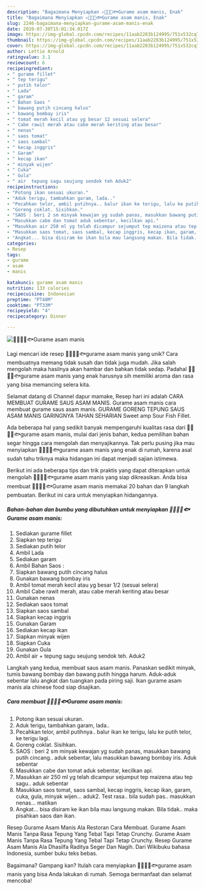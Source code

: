 ```yaml
---
description: "Bagaimana Menyiapkan ✍🏾👩‍🍳🐟Gurame asam manis, Enak"
title: "Bagaimana Menyiapkan ✍🏾👩‍🍳🐟Gurame asam manis, Enak"
slug: 2246-bagaimana-menyiapkan-gurame-asam-manis-enak
date: 2020-07-30T15:01:34.017Z
image: https://img-global.cpcdn.com/recipes/11aab2283b124995/751x532cq70/✍🏾👩🍳🐟gurame-asam-manis-foto-resep-utama.jpg
thumbnail: https://img-global.cpcdn.com/recipes/11aab2283b124995/751x532cq70/✍🏾👩🍳🐟gurame-asam-manis-foto-resep-utama.jpg
cover: https://img-global.cpcdn.com/recipes/11aab2283b124995/751x532cq70/✍🏾👩🍳🐟gurame-asam-manis-foto-resep-utama.jpg
author: Lettie Arnold
ratingvalue: 3.1
reviewcount: 6
recipeingredient:
- " gurame fillet"
- " tep terigu"
- " putih telor"
- " Lada"
- " garam"
- " Bahan Saos "
- " bawang putih cincang halus"
- " bawang bombay iris"
- " tomat merah kecil atau yg besar 12 sesuai selera"
- " Cabe rawit merah atau cabe merah keriting atau besar"
- " nenas"
- " saos tomat"
- " saos sambal"
- " kecap inggris"
- " Garam"
- " kecap ikan"
- " minyak wijen"
- " Cuka"
- " Gula"
- " air  tepung sagu seujung sendok teh Aduk2"
recipeinstructions:
- "Potong ikan sesuai ukuran."
- "Aduk terigu, tambahkan garam, lada.."
- "Pecahkan telor, ambil putihnya.. balur ikan ke terigu, lalu ke putih telor, ke terigu lagi."
- "Goreng coklat. Sisihkan."
- "SAOS : beri 2 sm minyak kewajan yg sudah panas, masukkan bawang putih cincang.. aduk sebentar, lalu masukkan bawang bombay iris. Aduk sebentar"
- "Masukkan cabe dan tomat aduk sebentar, kecilkan api."
- "Masukkan air 250 ml yg telah dicampur sejumput tep maizena atau tep sagu.. aduk sebentar"
- "Masukkan saos tomat, saos sambal, kecap inggris, kecap ikan, garam, cuka, gula, minyak wijen... aduk2. Test rasa.. bila sudah pas.. masukkan nenas... matikan"
- "Angkat... bisa disiram ke ikan bila mau langsung makan. Bila tidak.. maka pisahkan saos dan ikan."
categories:
- Resep
tags:
- gurame
- asam
- manis

katakunci: gurame asam manis 
nutrition: 133 calories
recipecuisine: Indonesian
preptime: "PT40M"
cooktime: "PT33M"
recipeyield: "4"
recipecategory: Dinner

---
```



![✍🏾👩‍🍳🐟Gurame asam manis](https://img-global.cpcdn.com/recipes/11aab2283b124995/751x532cq70/✍🏾👩🍳🐟gurame-asam-manis-foto-resep-utama.jpg)

Lagi mencari ide resep ✍🏾👩‍🍳🐟gurame asam manis yang unik? Cara membuatnya memang tidak susah dan tidak juga mudah. Jika salah mengolah maka hasilnya akan hambar dan bahkan tidak sedap. Padahal ✍🏾👩‍🍳🐟gurame asam manis yang enak harusnya sih memiliki aroma dan rasa yang bisa memancing selera kita.

Selamat datang di Channel dapur mamake, Resep hari ini adalah CARA MEMBUAT GURAME SAUS ASAM MANIS. Gurame asam manis cara membuat gurame saus asam manis. GURAME GORENG TEPUNG SAUS ASAM MANIS GARINGNYA TAHAN SEHARIAN Sweet amp Sour Fish Fillet.

Ada beberapa hal yang sedikit banyak mempengaruhi kualitas rasa dari ✍🏾👩‍🍳🐟gurame asam manis, mulai dari jenis bahan, kedua pemilihan bahan segar hingga cara mengolah dan menyajikannya. Tak perlu pusing jika mau menyiapkan ✍🏾👩‍🍳🐟gurame asam manis yang enak di rumah, karena asal sudah tahu triknya maka hidangan ini dapat menjadi sajian istimewa.


Berikut ini ada beberapa tips dan trik praktis yang dapat diterapkan untuk mengolah ✍🏾👩‍🍳🐟gurame asam manis yang siap dikreasikan. Anda bisa membuat ✍🏾👩‍🍳🐟Gurame asam manis memakai 20 bahan dan 9 langkah pembuatan. Berikut ini cara untuk menyiapkan hidangannya.

<!--inarticleads1-->

##### Bahan-bahan dan bumbu yang dibutuhkan untuk menyiapkan ✍🏾👩‍🍳🐟Gurame asam manis:

1. Sediakan  gurame fillet
1. Siapkan  tep terigu
1. Sediakan  putih telor
1. Ambil  Lada
1. Sediakan  garam
1. Ambil  Bahan Saos :
1. Siapkan  bawang putih cincang halus
1. Gunakan  bawang bombay iris
1. Ambil  tomat merah kecil atau yg besar 1/2 (sesuai selera)
1. Ambil  Cabe rawit merah, atau cabe merah keriting atau besar
1. Gunakan  nenas
1. Sediakan  saos tomat
1. Siapkan  saos sambal
1. Siapkan  kecap inggris
1. Gunakan  Garam
1. Sediakan  kecap ikan
1. Siapkan  minyak wijen
1. Siapkan  Cuka
1. Gunakan  Gula
1. Ambil  air + tepung sagu seujung sendok teh. Aduk2


Langkah yang kedua, membuat saus asam manis. Panaskan sedikit minyak, tumis bawang bombay dan bawang putih hingga harum. Aduk-aduk sebentar lalu angkat dan tuangkan pada piring saji. Ikan gurame asam manis ala chinese food siap disajikan. 

<!--inarticleads2-->

##### Cara membuat ✍🏾👩‍🍳🐟Gurame asam manis:

1. Potong ikan sesuai ukuran.
1. Aduk terigu, tambahkan garam, lada..
1. Pecahkan telor, ambil putihnya.. balur ikan ke terigu, lalu ke putih telor, ke terigu lagi.
1. Goreng coklat. Sisihkan.
1. SAOS : beri 2 sm minyak kewajan yg sudah panas, masukkan bawang putih cincang.. aduk sebentar, lalu masukkan bawang bombay iris. Aduk sebentar
1. Masukkan cabe dan tomat aduk sebentar, kecilkan api.
1. Masukkan air 250 ml yg telah dicampur sejumput tep maizena atau tep sagu.. aduk sebentar
1. Masukkan saos tomat, saos sambal, kecap inggris, kecap ikan, garam, cuka, gula, minyak wijen... aduk2. Test rasa.. bila sudah pas.. masukkan nenas... matikan
1. Angkat... bisa disiram ke ikan bila mau langsung makan. Bila tidak.. maka pisahkan saos dan ikan.


Resep Gurame Asam Manis Ala Restoran Cara Membuat. Gurame Asam Manis Tanpa Rasa Tepung Yang Tebal Tapi Tetap Crunchy. Gurame Asam Manis Tanpa Rasa Tepung Yang Tebal Tapi Tetap Crunchy. Resep Gurame Asam Manis Ala Dhasilfa Raditya Seger Dan Nagih. Dari Wikibuku bahasa Indonesia, sumber buku teks bebas. 

Bagaimana? Gampang kan? Itulah cara menyiapkan ✍🏾👩‍🍳🐟gurame asam manis yang bisa Anda lakukan di rumah. Semoga bermanfaat dan selamat mencoba!

